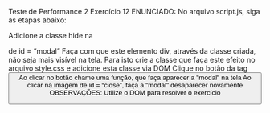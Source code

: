 Teste de Performance 2
Exercício 12
ENUNCIADO:
No arquivo script.js, siga as etapas abaixo:

Adicione a classe hide na <div> de id = “modal”
Faça com que este elemento div, através da classe criada, não seja mais visível na tela. Para isto crie a classe que faça este efeito no arquivo style.css e adicione esta classe via DOM
Clique no botão da tag <button>
Ao clicar no botão chame uma função, que faça aparecer a "modal" na tela
Ao clicar na imagem de id = “close”, faça a "modal" desaparecer novamente
OBSERVAÇÕES:
Utilize o DOM para resolver o exercício
